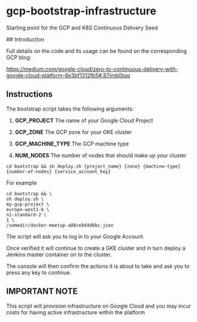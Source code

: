 # gcp-bootstrap-infrastructure
Starting point for the GCP and K8S Continuous Delivery Seed

## Introduction

Full details on the code and its usage can be found on the corresponding GCP blog:

https://medium.com/google-cloud/zero-to-continuous-delivery-with-google-cloud-platform-8e3bf1312fb5#.87imb0tqq


## Instructions

The bootstrap script takes the following arguments:

1) **GCP_PROJECT** The name of your Google Cloud Project

2) **GCP_ZONE** The GCP zone for your GKE cluster

3) **GCP_MACHINE_TYPE** The GCP machine type

4) **NUM_NODES** The number of nodes that should make up your cluster

```
cd bootstrap && sh deploy.sh {project_name} {zone} {machine-type} {number-of-nodes} {service_account_key}
```

For example

```
cd bootstrap && \
sh deploy.sh \
my-gcp-project \
europe-west1-b \
n1-standard-2 \
1 \
/somedir/docker-meetup-a08ce8d4d8bc.json
```

The script will ask you to log in to your Google Account.

Once verified it will continue to create a GKE cluster and in turn deploy
a Jenkins master container on to the cluster.

The console will then confirm the actions it is about to take and ask you to press any key to continue.

## IMPORTANT NOTE

This script will provision infrastructure on Google Cloud and you may incur costs for having active infrastructure within the platform
